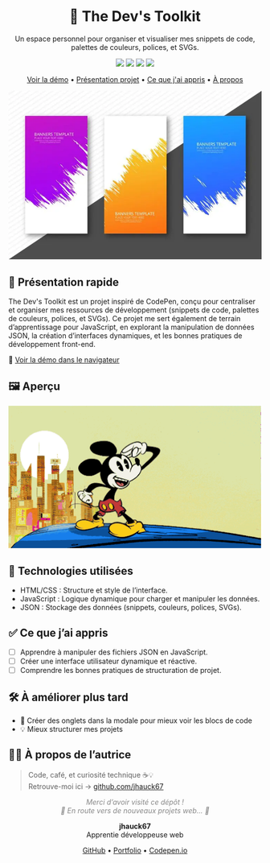 <div align="center">
  <h1>🚀 The Dev's Toolkit</h1>
  <p>Un espace personnel pour organiser et visualiser mes snippets de code, palettes de couleurs, polices, et SVGs.</p>
  
  <p align="center">
    <img src="https://img.shields.io/badge/HTML-%23E34F26.svg?style=flat&logo=html5&logoColor=white" />
    <img src="https://img.shields.io/badge/CSS-%23663399.svg?style=flat&logo=css&logoColor=white" />
    <img src="https://img.shields.io/badge/Javascript-%23F7DF1E.svg?style=flat&logo=javascript&logoColor=black" />
    <img src="https://img.shields.io/badge/Statut-en%20cours-10B73C.svg" />
  </p>
  
  <p>
    <a href="./index.html">Voir la démo</a> •
    <a href="#-présentation-rapide">Présentation projet</a> •
    <a href="#-ce-que-jai-appris">Ce que j'ai appris</a> •
    <a href="#-à-propos-de-lautrice">À propos</a>
  </p>
  
  <!-- TODO Modifier le chemin de l'ancre -->
  <img src="./assets/sketch/screenshot.png" alt="Aperçu du projet" width="600" />
</div>

## 🧩 Présentation rapide

The Dev's Toolkit est un projet inspiré de CodePen, conçu pour centraliser et organiser mes ressources de développement (snippets de code, palettes de couleurs, polices, et SVGs). Ce projet me sert également de terrain d’apprentissage pour JavaScript, en explorant la manipulation de données JSON, la création d’interfaces dynamiques, et les bonnes pratiques de développement front-end.

🔗 [Voir la démo dans le navigateur](./index.html)

## 🖼️ Aperçu

<!-- TODO Modifier le chemin de l'ancre -->
<img src="./assets/sketch/video.gif" alt="Aperçu du projet" width="700"/>

## 🔧 Technologies utilisées

- HTML/CSS : Structure et style de l’interface.
- JavaScript : Logique dynamique pour charger et manipuler les données.
- JSON : Stockage des données (snippets, couleurs, polices, SVGs).

## ✅ Ce que j’ai appris

- [ ] Apprendre à manipuler des fichiers JSON en JavaScript.
- [ ] Créer une interface utilisateur dynamique et réactive.
- [ ] Comprendre les bonnes pratiques de structuration de projet.

## 🛠️ À améliorer plus tard

- 📱 Créer des onglets dans la modale pour mieux voir les blocs de code
- 💡 Mieux structurer mes projets

## 👩‍💻 À propos de l’autrice

> Code, café, et curiosité technique ☕💡  
> Retrouve-moi ici → [github.com/jhauck67](https://github.com/jhauck67)

<p align="center" style="color: #888;">
  <em>Merci d’avoir visité ce dépôt !<br>
  🚂 En route vers de nouveaux projets web… 🚦</em>
</p>

<div align="center">
  <p><strong>jhauck67</strong><br>
  Apprentie développeuse web</p>
  <p>
    <a href="https://github.com/jhauck67">GitHub</a> •
    <a href="https://jhauck67.github.io/jhauck67/">Portfolio</a> •
    <a href="https://codepen.io/jhauck67">Codepen.io</a>
  </p>
</div>

